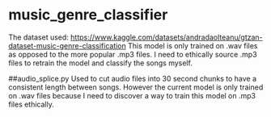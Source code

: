 # music_genre_classifier

The dataset used: https://www.kaggle.com/datasets/andradaolteanu/gtzan-dataset-music-genre-classification
This model is only trained on .wav files as opposed to the more popular .mp3 files. I need to ethically source .mp3 files to retrain the model and classify the songs myself.

##audio_splice.py
Used to cut audio files into 30 second chunks to have a consistent length between songs.
However the current model is only trained on .wav files because I need to discover a way to train this
model on .mp3 files ethically.
